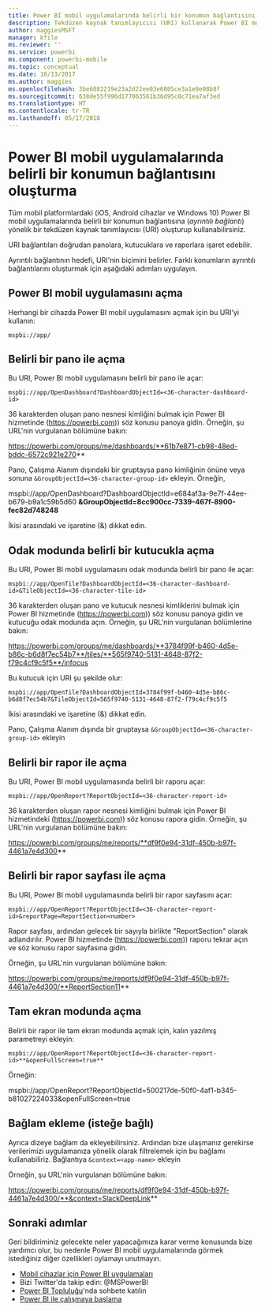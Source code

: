 ```yaml
---
title: Power BI mobil uygulamalarında belirli bir konumun bağlantısını oluşturma
description: Tekdüzen kaynak tanımlayıcısı (URI) kullanarak Power BI mobil uygulamasındaki belirli bir panonun, kutucuğun veya raporun ayrıntılı bağlantısını oluşturmayı öğrenin.
author: maggiesMSFT
manager: kfile
ms.reviewer: ''
ms.service: powerbi
ms.component: powerbi-mobile
ms.topic: conceptual
ms.date: 10/13/2017
ms.author: maggies
ms.openlocfilehash: 3be6882219e23a2d22ee03e6805ce3a1e8e08b8f
ms.sourcegitcommit: 638de55f996d177063561b36d95c8c71ea7af3ed
ms.translationtype: HT
ms.contentlocale: tr-TR
ms.lasthandoff: 05/17/2018
---
```

# <a name="create-a-link-to-a-specific-location-in-the-power-bi-mobile-apps"></a>Power BI mobil uygulamalarında belirli bir konumun bağlantısını oluşturma
Tüm mobil platformlardaki (iOS, Android cihazlar ve Windows 10) Power BI mobil uygulamalarında belirli bir konumun bağlantısına (*ayrıntılı bağlantı*) yönelik bir tekdüzen kaynak tanımlayıcısı (URI) oluşturup kullanabilirsiniz.

URI bağlantıları doğrudan panolara, kutucuklara ve raporlara işaret edebilir.

Ayrıntılı bağlantının hedefi, URI'nin biçimini belirler. Farklı konumların ayrıntılı bağlantılarını oluşturmak için aşağıdaki adımları uygulayın. 

## <a name="open-the-power-bi-mobile-app"></a>Power BI mobil uygulamasını açma
Herhangi bir cihazda Power BI mobil uygulamasını açmak için bu URI'yi kullanın:

    mspbi://app/


## <a name="open-to-a-specific-dashboard"></a>Belirli bir pano ile açma
Bu URI, Power BI mobil uygulamasını belirli bir pano ile açar:

    mspbi://app/OpenDashboard?DashboardObjectId=<36-character-dashboard-id>

36 karakterden oluşan pano nesnesi kimliğini bulmak için Power BI hizmetinde (https://powerbi.com)) söz konusu panoya gidin. Örneğin, şu URL'nin vurgulanan bölümüne bakın:

https://powerbi.com/groups/me/dashboards/**61b7e871-cb98-48ed-bddc-6572c921e270**

Pano, Çalışma Alanım dışındaki bir gruptaysa pano kimliğinin önüne veya sonuna `&GroupObjectId=<36-character-group-id>` ekleyin. Örneğin, 

mspbi://app/OpenDashboard?DashboardObjectId=e684af3a-9e7f-44ee-b679-b9a1c59b5d60 **&GroupObjectId=8cc900cc-7339-467f-8900-fec82d748248**

İkisi arasındaki ve işaretine (&) dikkat edin.

## <a name="open-to-a-specific-tile-in-focus"></a>Odak modunda belirli bir kutucukla açma
Bu URI, Power BI mobil uygulamasını odak modunda belirli bir pano ile açar:

    mspbi://app/OpenTile?DashboardObjectId=<36-character-dashboard-id>&TileObjectId=<36-character-tile-id>

36 karakterden oluşan pano ve kutucuk nesnesi kimliklerini bulmak için Power BI hizmetinde (https://powerbi.com)) söz konusu panoya gidin ve kutucuğu odak modunda açın. Örneğin, şu URL'nin vurgulanan bölümlerine bakın:

https://powerbi.com/groups/me/dashboards/**3784f99f-b460-4d5e-b86c-b6d8f7ec54b7**/tiles/**565f9740-5131-4648-87f2-f79c4cf9c5f5**/infocus

Bu kutucuk için URI şu şekilde olur:

    mspbi://app/OpenTile?DashboardObjectId=3784f99f-b460-4d5e-b86c-b6d8f7ec54b7&TileObjectId=565f9740-5131-4648-87f2-f79c4cf9c5f5

İkisi arasındaki ve işaretine (&) dikkat edin.

Pano, Çalışma Alanım dışında bir gruptaysa `&GroupObjectId=<36-character-group-id>` ekleyin

## <a name="open-to-a-specific-report"></a>Belirli bir rapor ile açma
Bu URI, Power BI mobil uygulamasında belirli bir raporu açar:

    mspbi://app/OpenReport?ReportObjectId=<36-character-report-id>

36 karakterden oluşan rapor nesnesi kimliğini bulmak için Power BI hizmetindeki (https://powerbi.com)) söz konusu rapora gidin. Örneğin, şu URL'nin vurgulanan bölümüne bakın:

https://powerbi.com/groups/me/reports/**df9f0e94-31df-450b-b97f-4461a7e4d300**

## <a name="open-to-a-specific-report-page"></a>Belirli bir rapor sayfası ile açma
Bu URI, Power BI mobil uygulamasında belirli bir rapor sayfasını açar:

    mspbi://app/OpenReport?ReportObjectId=<36-character-report-id>&reportPage=ReportSection<number>

Rapor sayfası, ardından gelecek bir sayıyla birlikte "ReportSection" olarak adlandırılır. Power BI hizmetinde (https://powerbi.com)) raporu tekrar açın ve söz konusu rapor sayfasına gidin. 

Örneğin, şu URL'nin vurgulanan bölümüne bakın:

https://powerbi.com/groups/me/reports/df9f0e94-31df-450b-b97f-4461a7e4d300/**ReportSection11**

## <a name="open-in-full-screen-mode"></a>Tam ekran modunda açma
Belirli bir rapor ile tam ekran modunda açmak için, kalın yazılmış parametreyi ekleyin:

    mspbi://app/OpenReport?ReportObjectId=<36-character-report-id>**&openFullScreen=true**

Örneğin: 

mspbi://app/OpenReport?ReportObjectId=500217de-50f0-4af1-b345-b81027224033&openFullScreen=true

## <a name="add-context-optional"></a>Bağlam ekleme (isteğe bağlı)
Ayrıca dizeye bağlam da ekleyebilirsiniz. Ardından bize ulaşmanız gerekirse verilerimizi uygulamanıza yönelik olarak filtrelemek için bu bağlamı kullanabiliriz. Bağlantıya `&context=<app-name>` ekleyin

Örneğin, şu URL'nin vurgulanan bölümüne bakın: 

https://powerbi.com/groups/me/reports/df9f0e94-31df-450b-b97f-4461a7e4d300/**&context=SlackDeepLink**

## <a name="next-steps"></a>Sonraki adımlar
Geri bildiriminiz gelecekte neler yapacağımıza karar verme konusunda bize yardımcı olur, bu nedenle Power BI mobil uygulamalarında görmek istediğiniz diğer özellikleri oylamayı unutmayın. 

* [Mobil cihazlar için Power BI uygulamaları](mobile-apps-for-mobile-devices.md)
* Bizi Twitter'da takip edin: @MSPowerBI
* [Power BI Topluluğu](http://community.powerbi.com/)'nda sohbete katılın
* [Power BI ile çalışmaya başlama](service-get-started.md)

